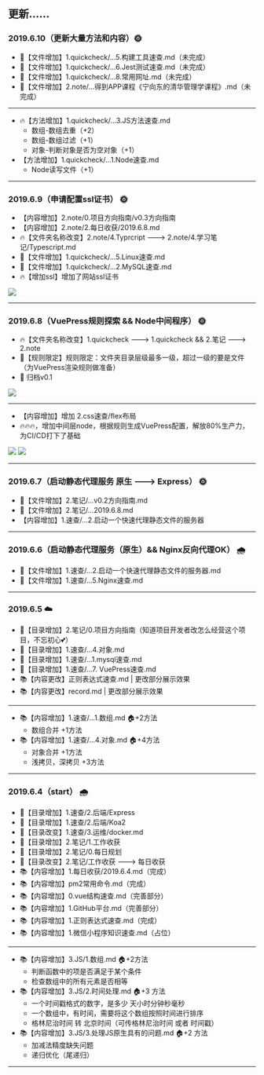 ## 更新......

### 2019.6.10（更新大量方法和内容）🌞

- 🚪【文件增加】1.quickcheck/...5.构建工具速查.md（未完成）
- 🚪【文件增加】1.quickcheck/...6.Jest测试速查.md（未完成）
- 🚪【文件增加】1.quickcheck/...8.常用网址.md（未完成）
- 🚪【文件增加】2.note/...得到APP课程《宁向东的清华管理学课程》.md（未完成）

---

- 🔥【方法增加】1.quickcheck/...3.JS方法速查.md
  - 数组-数组去重（+2）
  - 数组-数组过滤（+1）
  - 对象-判断对象是否为空对象（+1）
- 【方法增加】1.quickcheck/...1.Node速查.md
  - Node读写文件（+1）

---

### 2019.6.9（申请配置ssl证书） 🌞

- 【内容增加】2.note/0.项目方向指南/v0.3方向指南
- 【内容增加】2.note/2.每日收获/2019.6.8.md
- 🔥【文件夹名称改变】2.note/4.Typrcript ---> 2.note/4.学习笔记/Typescript.md
- 🚪【文件增加】1.quickcheck/...5.Linux速查.md
- 🚪【文件增加】1.quickcheck/...2.MySQL速查.md
- 🔥【增加ssl】增加了网站ssl证书

<img src="https://itzkp-1253302184.cos.ap-beijing.myqcloud.com/github%E5%9B%BE%E7%89%87/notes/11.png" />

---

### 2019.6.8（VuePress规则探索 && Node中间程序） 🌞

- 🔥【文件夹名称改变】1.quickcheck ---> 1.quickcheck &&  2.笔记 ---> 2.note
- 🦃【规则限定】规则限定：文件夹目录层级最多一级，超过一级的要是文件（为VuePress渲染规则做准备）
- 🐢 归档v0.1
<img src="https://itzkp-1253302184.cos.ap-beijing.myqcloud.com/github%E5%9B%BE%E7%89%87/notes/6.png" />

---

- 【内容增加】增加 2.css速查/flex布局
- 🔥🔥🔥，增加中间层node，根据规则生成VuePress配置，解放80%生产力，为CI/CD打下了基础

<img src="https://itzkp-1253302184.cos.ap-beijing.myqcloud.com/github%E5%9B%BE%E7%89%87/notes/7.png" />
<img src="https://itzkp-1253302184.cos.ap-beijing.myqcloud.com/github%E5%9B%BE%E7%89%87/notes/8.png" />

---

### 2019.6.7（启动静态代理服务 原生 ---> Express） 🌞

- 🚪【文件增加】2.笔记/...v0.2方向指南.md
- 🚪【文件增加】2.笔记/...2019.6.8.md
- 【内容增加】1.速查/...2.启动一个快速代理静态文件的服务器

---

### 2019.6.6（启动静态代理服务（原生）&& Nginx反向代理OK） 🌧

- 🚪【文件增加】1.速查/...2.启动一个快速代理静态文件的服务器.md
- 🚪【文件增加】1.速查/...5.Nginx速查.md

---

### 2019.6.5 ☁️

- 🚪【目录增加】2.笔记/0.项目方向指南（知道项目开发者改怎么经营这个项目，不忘初心💕）
- 🚪【目录增加】1.速查/...4.对象.md
- 🚪【目录增加】1.速查/...1.mysql速查.md
- 🚪【目录增加】1.速查/...7. VuePress速查.md
- 📚【内容更改】正则表达式速查.md | 更改部分展示效果
- 📚【内容更改】record.md | 更改部分展示效果

---

- 📚【内容增加】1.速查/...1.数组.md 🏠+2方法
  - 数组合并 +1方法
- 📚【内容增加】1.速查/...4.对象.md 🏠+4方法
  - 对象合并 +1方法
  - 浅拷贝，深拷贝 +3方法


---

### 2019.6.4（start） 🌧

- 🚪【目录增加】1.速查/2.后端/Express
- 🚪【目录增加】1.速查/2.后端/Koa2
- 🚪【目录改变】1.速查/3.运维/docker.md
- 🚪【目录增加】2.笔记/1.工作收获
- 🚪【目录增加】2.笔记/0.每日规划
- 🚪【目录改变】2.笔记/工作收获 ---> 每日收获
- 📚【内容增加】1.每日收获/2019.6.4.md（完成）
- 📚【内容增加】pm2常用命令.md（完成）
- 📚【内容增加】0.vue结构速查.md（完善部分）
- 📚【内容增加】1.GitHub平台.md（完善部分）
- 📚【内容增加】1.正则表达式速查.md（完成）
- 📚【内容增加】1.微信小程序知识速查.md（占位）

---

- 📚【内容增加】3.JS/1.数组.md 🏠+2方法
  - 判断函数中的项是否满足于某个条件
  - 检查数组中的所有元素是否相等
- 📚【内容增加】3.JS/2.时间处理.md 🏠+3 方法
  - 一个时间戳格式的数字，是多少 天小时分钟秒毫秒
  - 一个数组中，有时间，需要将这个数组按照时间进行排序
  - 格林尼治时间 转 北京时间（可传格林尼治时间 或者 时间戳）
- 📚【内容增加】3.JS/3.处理JS原生具有的问题.md 🏠+2 方法
  - 加减法精度缺失问题
  - 递归优化（尾递归）

---
